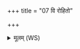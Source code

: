 +++
title = "07 वि रोहितो"

+++
<details><summary>मूलम् (WS)</summary>

वि रोहितो अमृशद विश्वरूपं समाकृण्वानः प्ररुहो रुहश्च ।  
दिवं रुढ्वा महता महिम्ना सं ते राष्ट्रमनक्तु पयसा घृतेन ॥ ८ ॥
</details>